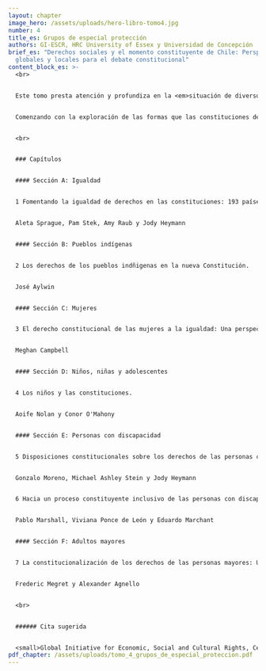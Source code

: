 ```yaml
---
layout: chapter
image_hero: /assets/uploads/hero-libro-tomo4.jpg
number: 4
title_es: Grupos de especial protección
authors: GI-ESCR, HRC University of Essex y Universidad de Concepción
brief_es: "Derechos sociales y el momento constituyente de Chile: Perspectivas
  globales y locales para el debate constitucional"
content_block_es: >-
  <br>


  Este tomo presta atención y profundiza en la <em>situación de diversos grupos que requieren especial protección de cara a la garantía real y sustantiva de los derechos sociales</em>, poniendo a disposición de quienes leen, una serie de elementos, argumentos y herramientas para incluir estos grupos dentro de la discusión sobre derechos sociales.


  Comenzando con la exploración de las formas que las constituciones de diferentes países utilizan para fomentar la igualdad de derechos en sus países, este tomo presenta reflexiones en torno al rol de la Constitución en la garantía de los derechos sociales de pueblos indígenas, mujeres; niños, niñas y adolescentes; personas con discapacidad y personas adultas mayores.


  <br>


  ### Capítulos


  #### Sección A: Igualdad


  1 Fomentando la igualdad de derechos en las constituciones: 193 países en perspectiva.


  Aleta Sprague, Pam Stek, Amy Raub y Jody Heymann


  #### Sección B: Pueblos indígenas


  2 Los derechos de los pueblos indñigenas en la nueva Constitución.


  José Aylwin


  #### Sección C: Mujeres


  3 El derecho constitucional de las mujeres a la igualdad: Una perspectiva comparada.


  Meghan Campbell


  #### Sección D: Niños, niñas y adolescentes


  4 Los niños y las constituciones.


  Aoife Nolan y Conor O'Mahony


  #### Sección E: Personas con discapacidad


  5 Disposiciones constitucionales sobre los derechos de las personas con discapacidad: Enfoques nacionales y contexto internacional.


  Gonzalo Moreno, Michael Ashley Stein y Jody Heymann


  6 Hacia un proceso constituyente inclusivo de las personas con discapacidad.


  Pablo Marshall, Viviana Ponce de León y Eduardo Marchant


  #### Sección F: Adultos mayores


  7 La constitucionalización de los derechos de las personas mayores: Una práctica emergente.


  Frederic Megret y Alexander Agnello


  <br>


  ###### Cita sugerida


  <small>Global Initiative for Economic, Social and Cultural Rights, Centro de Derechos Humanos de la Universidad de Essex y Universidad de Concepción (2021) Derechos sociales y el momento constituyente de Chile: Perspectivas globales y locales para el debate constitucional. Tomo IV: Grupos de especial protección. Santiago, Chile: Global Initiative for Economic, Social and Cultural Rights. DOI: 10.53110/ZOIT6415.</small>
pdf_chapter: /assets/uploads/tomo_4_grupos_de_especial_proteccion.pdf
---
```

